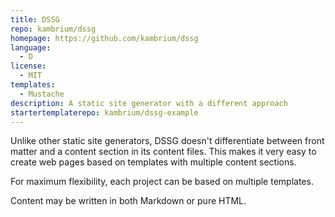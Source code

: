 ```yaml
---
title: DSSG
repo: kambrium/dssg
homepage: https://github.com/kambrium/dssg
language:
  - D
license:
  - MIT
templates:
  - Mustache
description: A static site generator with a different approach
startertemplaterepo: kambrium/dssg-example
---
```


Unlike other static site generators, DSSG doesn't differentiate between front matter and a content section in its content files. This makes it very easy to create web pages based on templates with multiple content sections.

For maximum flexibility, each project can be based on multiple templates.

Content may be written in both Markdown or pure HTML.
